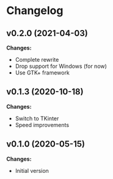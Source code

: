 # Changelog

## v0.2.0 (2021-04-03)

**Changes:**
- Complete rewrite
- Drop support for Windows (for now)
- Use GTK+ framework

## v0.1.3 (2020-10-18)

**Changes:**
- Switch to TKinter
- Speed improvements

## v0.1.0 (2020-05-15)

**Changes:**
- Initial version